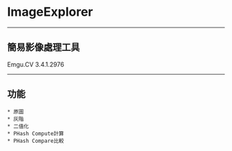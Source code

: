 ImageExplorer
================================
****
## 簡易影像處理工具
Emgu.CV 3.4.1.2976
****

## 功能
    * 原圖
    * 灰階
    * 二值化
    * PHash Compute計算
    * PHash Compare比較
